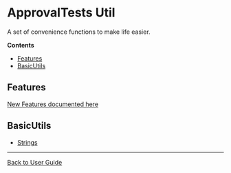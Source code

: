 <!--
GENERATED FILE - DO NOT EDIT
This file was generated by [MarkdownSnippets](https://github.com/SimonCropp/MarkdownSnippets).
Source File: /approvaltests-util/docs/mdsource/README.source.md
To change this file edit the source file and then execute ./run_markdown_templates.sh.
-->

<a id="top"></a>

# ApprovalTests Util
A set of convenience functions to make life easier.



<!-- START doctoc generated TOC please keep comment here to allow auto update -->
<!-- DON'T EDIT THIS SECTION, INSTEAD RE-RUN doctoc TO UPDATE -->
**Contents**

- [Features](#features)
- [BasicUtils](#basicutils)

<!-- END doctoc generated TOC please keep comment here to allow auto update -->

## Features
[New Features documented here](Features.md#top)

## BasicUtils

* [Strings](StringUtils.md#top)

---

[Back to User Guide](README.md#top)
